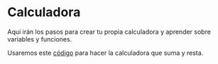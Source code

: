# Calculadora

Aquí irán los pasos para crear tu propia calculadora y aprender sobre variables y funciones.

Usaremos este [código](https://play.golang.org/p/wBa_p7OFt0q) para hacer la calculadora que suma y resta.
